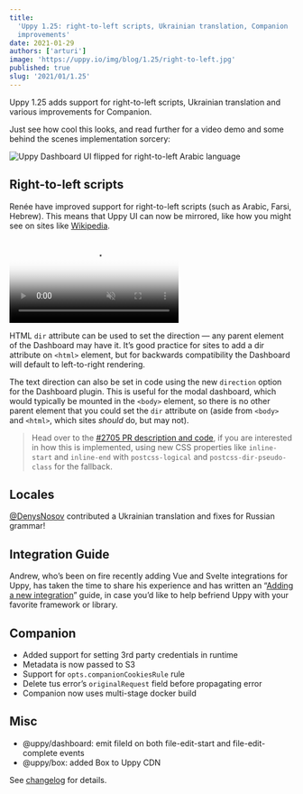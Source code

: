 ```yaml
---
title:
  'Uppy 1.25: right-to-left scripts, Ukrainian translation, Companion
  improvements'
date: 2021-01-29
authors: ['arturi']
image: 'https://uppy.io/img/blog/1.25/right-to-left.jpg'
published: true
slug: '2021/01/1.25'
---
```


Uppy 1.25 adds support for right-to-left scripts, Ukrainian translation and
various improvements for Companion.

Just see how cool this looks, and read further for a video demo and some behind
the scenes implementation sorcery:

![Uppy Dashboard UI flipped for right-to-left Arabic language](/img/blog/1.25/right-to-left.jpg)

<!--truncate-->

## Right-to-left scripts

Renée have improved support for right-to-left scripts (such as Arabic, Farsi,
Hebrew). This means that Uppy UI can now be mirrored, like how you might see on
sites like
[Wikipedia](https://ar.wikipedia.org/wiki/%D8%A7%D9%84%D8%B5%D9%81%D8%AD%D8%A9_%D8%A7%D9%84%D8%B1%D8%A6%D9%8A%D8%B3%D9%8A%D8%A9).

<video alt="Demo video showing Uppy with right-to-left mirrored UI" poster="/img/blog/1.25/right-to-left.jpg" muted autoplay loop>
  <source src="/img/blog/1.25/right-to-left.mp4" type="video/mp4" />
  Your browser does not support the video tag: https://uppy.io/img/blog/img/blog/1.25/right-to-left.mp4
</video>

HTML `dir` attribute can be used to set the direction — any parent element of
the Dashboard may have it. It’s good practice for sites to add a dir attribute
on `<html>` element, but for backwards compatibility the Dashboard will default
to left-to-right rendering.

The text direction can also be set in code using the new `direction` option for
the Dashboard plugin. This is useful for the modal dashboard, which would
typically be mounted in the `<body>` element, so there is no other parent
element that you could set the `dir` attribute on (aside from `<body>` and
`<html>`, which sites _should_ do, but may not).

> Head over to the
> [#2705 PR description and code](https://github.com/transloadit/uppy/pull/2705),
> if you are interested in how this is implemented, using new CSS properties
> like `inline-start` and `inline-end` with `postcss-logical` and
> `postcss-dir-pseudo-class` for the fallback.

## Locales

[@DenysNosov](https://github.com/elkebab) contributed a Ukrainian translation
and fixes for Russian grammar!

## Integration Guide

Andrew, who’s been on fire recently adding Vue and Svelte integrations for Uppy,
has taken the time to share his experience and has written an
“[Adding a new integration](/docs/contributing.html#Adding-a-new-integration)”
guide, in case you’d like to help befriend Uppy with your favorite framework or
library.

## Companion

- Added support for setting 3rd party credentials in runtime
- Metadata is now passed to S3
- Support for `opts.companionCookiesRule` rule
- Delete tus error’s `originalRequest` field before propagating error
- Companion now uses multi-stage docker build

## Misc

- @uppy/dashboard: emit fileId on both file-edit-start and file-edit-complete
  events
- @uppy/box: added Box to Uppy CDN

See
[changelog](https://github.com/transloadit/uppy/blob/master/CHANGELOG.md#1250)
for details.
